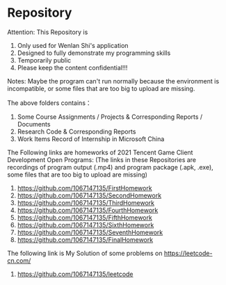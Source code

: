 # Repository

Attention: This Repository is 
1. Only used for Wenlan Shi's application
2. Designed to fully demonstrate my programming skills
3. Temporarily public
4. Please keep the content confidential!!!

Notes: Maybe the program can't run normally because the environment is incompatible, or some files that are too big to upload are missing. 

The above folders contains：
1. Some Course Assignments / Projects & Corresponding Reports / Documents
2. Research Code & Corresponding Reports
3. Work Items Record of Internship in Microsoft China

The Following links are homeworks of 2021 Tencent Game Client Development Open Programs:
(The links in these Repositories are recordings of program output (.mp4) and program package (.apk, .exe), some files that are too big to upload are missing)
1. https://github.com/1067147135/FirstHomework
2. https://github.com/1067147135/SecondHomework
3. https://github.com/1067147135/ThirdHomework
4. https://github.com/1067147135/FourthHomework
5. https://github.com/1067147135/FifthHomework
6. https://github.com/1067147135/SixthHomework
7. https://github.com/1067147135/SeventhHomework
8. https://github.com/1067147135/FinalHomework

The following link is My Solution of some problems on https://leetcode-cn.com/
1. https://github.com/1067147135/leetcode
